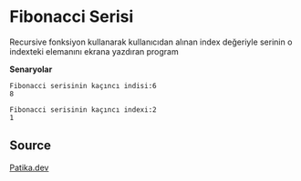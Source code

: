 # Fibonacci Serisi

Recursive fonksiyon kullanarak kullanıcıdan alınan index değeriyle serinin o indexteki elemanını ekrana yazdıran program

**Senaryolar**

```
Fibonacci serisinin kaçıncı indisi:6
8

```

```
Fibonacci serisinin kaçıncı indexi:2
1
```

## Source

[Patika.dev](https://www.patika.dev/tr)
